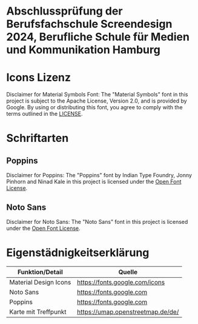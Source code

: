 # Abschlussprüfung der Berufsfachschule Screendesign 2024, Berufliche Schule für Medien und Kommunikation Hamburg

# Icons Lizenz

Disclaimer for Material Symbols Font: The "Material Symbols" font in this project is subject to the Apache License, Version 2.0, and is provided by Google. By using or distributing this font, you agree to comply with the terms outlined in the [LICENSE](https://www.apache.org/licenses/LICENSE-2.0.txt).

# Schriftarten

## Poppins

Disclaimer for Poppins: The "Poppins" font by Indian Type Foundry, Jonny Pinhorn and Ninad Kale in this project is licensed under the [Open Font License](https://scripts.sil.org/cms/scripts/page.php?site_id=nrsi&id=OFL).

## Noto Sans

Disclaimer for Noto Sans: The "Noto Sans" font in this project is licensed under the [Open Font License](https://scripts.sil.org/cms/scripts/page.php?site_id=nrsi&id=OFL).

# Eigenstädnigkeitserklärung

| Funktion/Detail       | Quelle                            |
| --------------------- | --------------------------------- |
| Material Design Icons | https://fonts.google.com/icons    |
| Noto Sans             | https://fonts.google.com          |
| Poppins               | https://fonts.google.com          |
| Karte mit Treffpunkt  | https://umap.openstreetmap.de/de/ |
